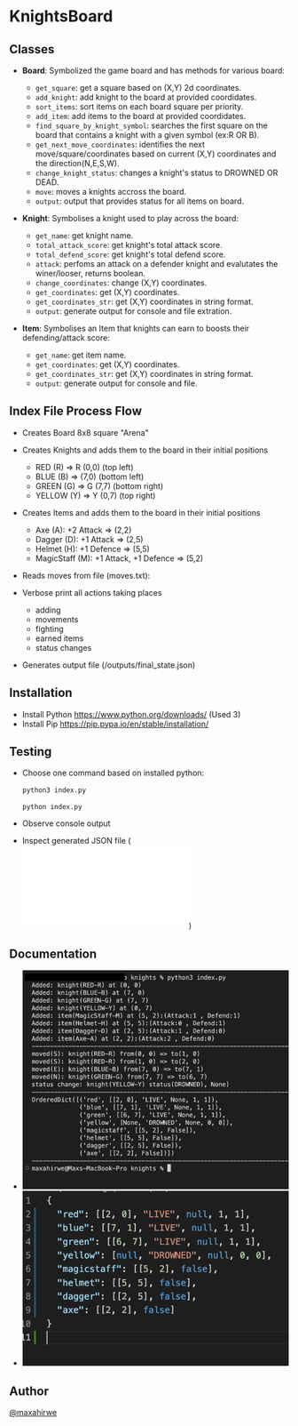 # KnightsBoard

## Classes

-   **Board**: Symbolized the game board and has methods for various board:

    -   `get_square`: get a square based on (X,Y) 2d coordinates.
    -   `add_knight`: add knight to the board at provided coordidates.
    -   `sort_items`: sort items on each board square per priority.
    -   `add_item`: add items to the board at provided coordidates.
    -   `find_square_by_knight_symbol`: searches the first square on the board that contains a knight with a given symbol (ex:R OR B).
    -   `get_next_move_coordinates`: identifies the next move/square/coordinates based on current (X,Y) coordinates and the direction(N,E,S,W).
    -   `change_knight_status`: changes a knight's status to DROWNED OR DEAD.
    -   `move`: moves a knights accross the board.
    -   `output`: output that provides status for all items on board.

-   **Knight**: Symbolises a knight used to play across the board:

    -   `get_name`: get knight name.
    -   `total_attack_score`: get knight's total attack score.
    -   `total_defend_score`: get knight's total defend score.
    -   `attack`: perfoms an attack on a defender knight and evalutates the winer/looser, returns boolean.
    -   `change_coordinates`: change (X,Y) coordinates.
    -   `get_coordinates`: get (X,Y) coordinates.
    -   `get_coordinates_str`: get (X,Y) coordinates in string format.
    -   `output`: generate output for console and file extration.

-   **Item**: Symbolises an Item that knights can earn to boosts their defending/attack score:

    -   `get_name`: get item name.
    -   `get_coordinates`: get (X,Y) coordinates.
    -   `get_coordinates_str`: get (X,Y) coordinates in string format.
    -   `output`: generate output for console and file.

## Index File Process Flow

-   Creates Board 8x8 square "Arena"

-   Creates Knights and adds them to the board in their initial positions

    -   RED (R) => R (0,0) (top left)
    -   BLUE (B) => (7,0) (bottom left)
    -   GREEN (G) => G (7,7) (bottom right)
    -   YELLOW (Y) => Y (0,7) (top right)

-   Creates Items and adds them to the board in their initial positions

    -   Axe (A): +2 Attack => (2,2)
    -   Dagger (D): +1 Attack => (2,5)
    -   Helmet (H): +1 Defence => (5,5)
    -   MagicStaff (M): +1 Attack, +1 Defence => (5,2)

-   Reads moves from file (moves.txt):

-   Verbose print all actions taking places

    -   adding
    -   movements
    -   fighting
    -   earned items
    -   status changes

-   Generates output file (/outputs/final_state.json)

## Installation

-   Install Python https://www.python.org/downloads/ (Used 3)
-   Install Pip https://pip.pypa.io/en/stable/installation/

## Testing

-   Choose one command based on installed python:

    ```
    python3 index.py
    ```

    ```
    python index.py
    ```

-   Observe console output
-   Inspect generated JSON file (![final_state](/outputs/final_state.json))

## Documentation

-   ![console snapshot](/documentation/consolesnapshot.png)
-   ![json output](/documentation/jsonoutput.png)

## Author

[@maxahirwe](https://max.rw)
